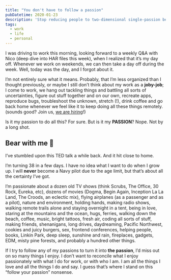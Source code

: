 ```yaml
---
title: "You don't have to follow a passion"
pubDatetime: 2020-01-23
description: 'Stop reducing people to two-dimensional single-passion beings'
tags:
  - work
  - life
  - personal
---
```


I was driving to work this morning, looking forward to a weekly Q&A with Nico (deep dive into HAR files this week), when I realized that it’s my day off. Whenever we work on weekends, we can then take a day off during the week. Well, today was the day, and I forgot about it.

I’m not entirely sure what it means. Probably, that I’m less organized than I thought previously, or maybe I still don’t think about my work as a **joby-job**; I come to work, we hang out tackling things and battling all sorts of uncertainties, figure out stuff together and on our own, recreate apps, reproduce bugs, troubleshoot the unknown, stretch (!), drink coffee and go back home whenever we feel like it to keep doing all these things remotely. (sounds good? Join us, [we are hiring](https://jobs.lever.co/auth0?lever-via=KkPp8EXnYD)!)

Is it my passion to do all this? For sure. But is it my **PASSION**? Nope. Not by a long shot.

## Bear with me 🐻

I’ve stumbled upon this TED talk a while back. And it hit close to home.

<!-- <YouTUbe youTubeId="6MBaFL7sCb8" /> -->

I’m turning 38 in a few days. I have no idea what I want to do when I grow up. I will **never** become a Navy pilot due to the age limit, but that’s about all the certainty I’ve got.

I’m passionate about a dozen old TV shows (think Scrubs, The Office, 30 Rock, Eureka, etc), dozens of movies (Dogma, Begin Again, Inception La La Land, The Croods, an eclectic mix), flying airplanes (as a passenger and as a pilot), nature and environment, holding hands, making radio shows, walking remote trails alone and staying overnight in a tent, being in love, staring at the mountains and the ocean, hugs, ferries, walking down the beach, coffee, music, bright tattoos, fresh air, coding all sorts of stuff, making friends, shenanigans, long drives, daydreaming, Pacific Northwest, cookies and juicy burgers, sex, frontend conferences, helping people, books, Linkin Park, deep sleep, sunshine and rain, fireplaces, gadgets, EDM, misty pine forests, and probably a hundred other things.

If I try to follow any of my passions to turn it into **the passion**, I’d miss out on so many things I enjoy. I don’t want to reconcile what I enjoy passionately with what I do for work, or with who I am. I am all the things I love and all the things I do and say. I guess that’s where I stand on this “follow your passion” nonsense.
